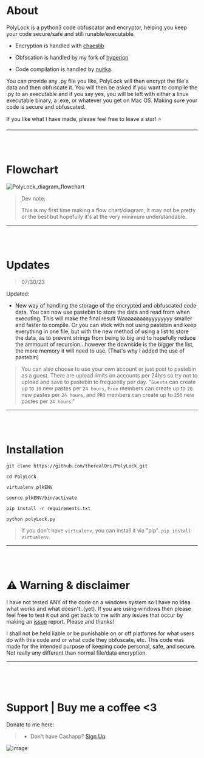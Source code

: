 # About
PolyLock is a python3 code obfuscator and encryptor, helping you keep your code secure/safe and still runable/executable.


- Encryption is handled with [chaeslib](https://pypi.org/project/Chaeslib/)

- Obfscation is handled by my fork of [hyperion](https://github.com/therealOri/Hyperion/)

- Code compilation is handled by [nuitka](https://github.com/Nuitka/Nuitka/).


You can provide any .py file you like, PolyLock will then encrypt the file's data and then obfuscate it. You will then be asked if you want to compile the .py to an executable and if you say yes, you will be left with either a linux executable binary, a .exe, or whatever you get on Mac OS. Making sure your code is secure and obfuscated.

If you like what I have made, please feel free to leave a star! :star:
__ __

<br>
<br>

# Flowchart
![PolyLock_diagram_flowchart](https://github.com/therealOri/PolyLock/assets/45724082/25e3dd48-3056-41fb-a88b-016e0f3a5829)
> Dev note;
>
> This is my first time making a flow chart/diagram, It may not be pretty or the best but hopefully it's at the very minimum understandable.
__ __

<br>
<br>

# Updates
> 07/30/23

Updated:
- New way of handling the storage of the encrypted and obfuscated code data. You can now use pastebin to store the data and read from when executing. This will make the final result Waaaaaaaaayyyyyyyy smaller and faster to compile. Or you can stick with not using pastebin and keep everything in one file, but with the new method of using a list to store the data, as to prevent strings from being to big and to hopefully reduce the ammount of recursion...however the downside is the bigger the list, the more memory it will need to use. (That's why I added the use of pastebin)
> You can also choose to use your own account or just post to pastebin as a guest. There are upload limits on accounts per 24hrs so try not to upload and save to pastebin to frequently per day. "`Guests` can create up to `10` new pastes per `24 hours`, `Free` members can create up to `20` new pastes per `24 hours`, and `PRO` members can create up to `250` new pastes per `24 hours`."
__ __

<br>
<br>

# Installation
```
git clone https://github.com/therealOri/PolyLock.git
```
```
cd PolyLock
```
```
virtualenv plkENV
```
```
source plkENV/bin/activate
```
```
pip install -r requirements.txt
```
```
python polyLock.py
```
> If you don't have `virtualenv`, you can install it via "pip". `pip install virtualenv`.
__ __

<br>
<br>

# ⚠️ Warning & disclaimer
I have not tested ANY of the code on a windows system so I have no idea what works and what doesn't..(yet). If you are using windows then please feel free to test it out and get back to me with any issues that occur by making an [issue](https://github.com/therealOri/PolyLock/issues/new/choose) report. Please and thanks!

I shall not be held liable or be punishable on or off platforms for what users do with this code and or what code they obfuscate, etc. This code was made for the intended purpose of keeping code personal, safe, and secure. Not really any different than normal file/data encryption.
__ __

<br />
<br />
<br />


# Support  |  Buy me a coffee <3
Donate to me here:
> - Don't have Cashapp? [Sign Up](https://cash.app/app/TKWGCRT)

![image](https://user-images.githubusercontent.com/45724082/158000721-33c00c3e-68bb-4ee3-a2ae-aefa549cfb33.png)

